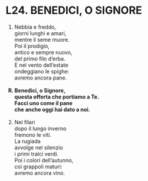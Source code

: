 # L24. BENEDICI, O SIGNORE

 <ol>
  <li>Nebbia e freddo,<br>
    giorni lunghi e amari,<br>
    mentre il seme muore.<br>
    Poi il prodigio,<br>
    antico e sempre nuovo,<br>
    del primo filo d’erba.<br>
    E nel vento dell’estate<br>
    ondeggiano le spighe:<br>
    avremo ancora pane.</li><br>
  <b><li type ="A" value="18">Benedici, o Signore,<br>
    questa offerta che portiamo a Te.<br>
    Facci uno come il pane<br>
    che anche oggi hai dato a noi.</li></b><br>
  <li value="2">Nei filari<br>
    dopo il lungo inverno<br>
    fremono le viti.<br>
    La rugiada<br>
    avvolge nel silenzio<br>
    i primi tralci verdi.<br>
    Poi i colori dell’autunno,<br>
    coi grappoli maturi:<br>
    avremo ancora vino.</li>
</ol>
